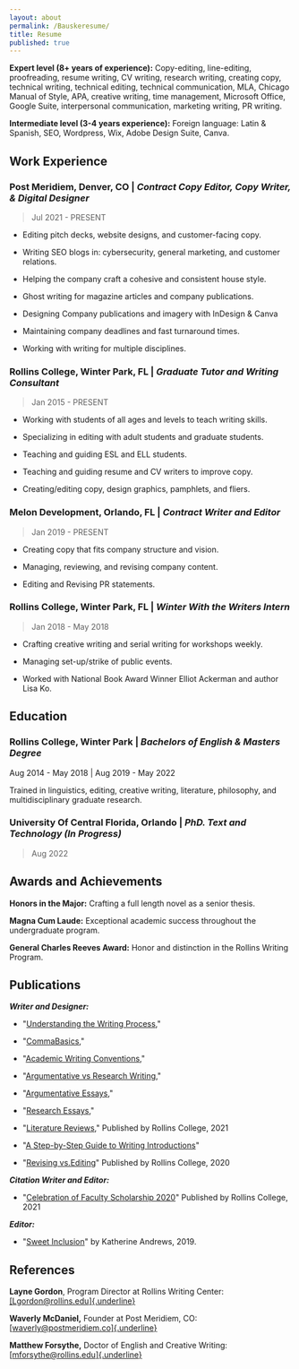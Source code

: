 ```yaml
---
layout: about
permalink: /Bauskeresume/
title: Resume
published: true
---
```



**Expert level (8+ years of experience):** 
Copy-editing, line-editing,
proofreading, resume writing, CV writing, research writing, creating
copy, technical writing, technical editing, technical communication,
MLA, Chicago Manual of Style, APA, creative writing, time management,
Microsoft Office, Google Suite, interpersonal communication, marketing
writing, PR writing.

**Intermediate level (3-4 years experience):** 
Foreign language: Latin &
Spanish, SEO, Wordpress, Wix, Adobe Design Suite, Canva.

## Work Experience ##

### Post Meridiem, Denver, CO | *Contract Copy Editor, Copy Writer, & Digital Designer*

>Jul 2021 - PRESENT

-   Editing pitch decks, website designs, and customer-facing copy.

-   Writing SEO blogs in: cybersecurity, general marketing, and customer relations.

-   Helping the company craft a cohesive and consistent house style.

-   Ghost writing for magazine articles and company publications.

-   Designing Company publications and imagery with InDesign & Canva

-   Maintaining company deadlines and fast turnaround times.

-   Working with writing for multiple disciplines.

### Rollins College, Winter Park, FL | *Graduate Tutor and Writing Consultant*

>Jan 2015 - PRESENT

-   Working with students of all ages and levels to teach writing skills.

-   Specializing in editing with adult students and graduate students.

-   Teaching and guiding ESL and ELL students.

-   Teaching and guiding resume and CV writers to improve copy.

-   Creating/editing copy, design graphics, pamphlets, and fliers.

### Melon Development, Orlando, FL | *Contract Writer and Editor*

>Jan 2019 - PRESENT

-   Creating copy that fits company structure and vision.

-   Managing, reviewing, and revising company content.

-   Editing and Revising PR statements.

### Rollins College, Winter Park, FL | *Winter With the Writers Intern*

>Jan 2018 - May 2018

-   Crafting creative writing and serial writing for workshops weekly.

-   Managing set-up/strike of public events.

-   Worked with National Book Award Winner Elliot Ackerman and author Lisa Ko.

## Education ##

### Rollins College, Winter Park | *Bachelors of English & Masters Degree*

Aug 2014 - May 2018 \| Aug 2019 - May 2022

Trained in linguistics, editing, creative writing, literature,
philosophy, and multidisciplinary graduate research.

### University Of Central Florida, Orlando | *PhD. Text and Technology (In Progress)*
>Aug 2022

## Awards and Achievements

**Honors in the Major:** Crafting a full length novel as a senior
thesis.

**Magna Cum Laude:** Exceptional academic success throughout the
undergraduate program.

**General Charles Reeves Award:** Honor and distinction in the Rollins
Writing Program.

## Publications


***Writer and Designer:*** 
- "[Understanding the Writing Process](https://www.rollins.edu/library/twc/understanding-the-writing-process.pdf),"
- "[CommaBasics](https://www.rollins.edu/library/twc/comma-basics.pdf),"
- "[Academic Writing Conventions](https://www.rollins.edu/library/twc/academic-writing-conventions.pdf),"
- "[Argumentative vs Research Writing](https://www.rollins.edu/library/twc/argumentative-vs-research-papers.pdf),"
- "[Argumentative Essays](https://www.rollins.edu/library/twc/argumentative-essay.pdf),"
- "[Research Essays](https://www.rollins.edu/library/twc/research-essays.pdf),"
- "[Literature Reviews](https://www.rollins.edu/library/twc/literature-reviews.pdf),"
Published by Rollins College, 2021

- "[A Step-by-Step Guide to Writing Introductions](https://www.rollins.edu/library/twc/intros-step-by-step.pdf)"
- "[Revising vs.Editing](https://www.rollins.edu/library/twc/editing_vs_revising.pdf)"
Published by Rollins College, 2020

***Citation Writer and Editor:*** 
- "[Celebration of Faculty Scholarship 2020](https://scholarship.rollins.edu/cgi/viewcontent.cgi?article=1006&context=celebrationfacultyscholarship)"
Published by Rollins College, 2021

***Editor:*** 
- "[Sweet Inclusion](https://www.amazon.com/Sweet-Inclusion-Raphsodic-Bakery-Cookbook/dp/057840172X)"
by Katherine Andrews, 2019.

## References

**Layne Gordon**, Program Director at Rollins Writing Center:
[[Lgordon@rollins.edu]{.underline}](mailto:Lgordon@rollins.edu)

**Waverly McDaniel,** Founder at Post Meridiem, CO:
[[waverly@postmeridiem.co]{.underline}](mailto:waverly@postmeridiem.co)

**Matthew Forsythe,** Doctor of English and Creative Writing:
[[mforsythe@rollins.edu]{.underline}](mailto:mforsythe@rollins.edu)

